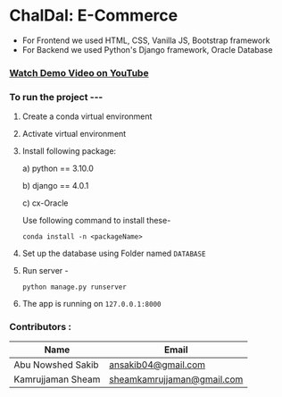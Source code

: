 # ChalDal: E-Commerce

* For Frontend we used HTML, CSS, Vanilla JS, Bootstrap framework
* For Backend we used Python's Django framework, Oracle Database

### [Watch Demo Video on YouTube](https://www.youtube.com/playlist?list=PL6huIUYR78QShwJE4UWiuBsHdskCsoK1W) 

### To run the project ---
1. Create a conda virtual environment
2. Activate virtual environment
3. Install following package:

	a) python == 3.10.0
	
	b) django == 4.0.1
	
	c) cx-Oracle
	
	Use following command to install these-
	
    ```
    conda install -n <packageName>
    ```

4. Set up the database using Folder named `DATABASE`
6. Run server -
	```
	python manage.py runserver
	```
7. The app is running on `127.0.0.1:8000`

### Contributors :

| Name          	| Email                    |
| ----------------------| ------------------------ |
| Abu Nowshed Sakib 	| ansakib04@gmail.com 	   |
| Kamrujjaman Sheam  	| sheamkamrujjaman@gmail.com		   |
